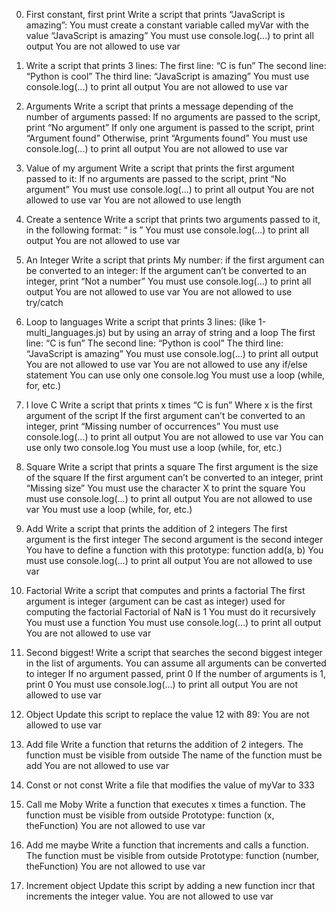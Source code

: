 0. First constant, first print
Write a script that prints “JavaScript is amazing”:
You must create a constant variable called myVar with the value “JavaScript is amazing”
You must use console.log(...) to print all output
You are not allowed to use var

1. Write a script that prints 3 lines:
The first line: “C is fun”
The second line: “Python is cool”
The third line: “JavaScript is amazing”
You must use console.log(...) to print all output
You are not allowed to use var

2. Arguments
Write a script that prints a message depending of the number of arguments passed:
If no arguments are passed to the script, print “No argument”
If only one argument is passed to the script, print “Argument found”
Otherwise, print “Arguments found”
You must use console.log(...) to print all output
You are not allowed to use var

3. Value of my argument
Write a script that prints the first argument passed to it:
If no arguments are passed to the script, print “No argument”
You must use console.log(...) to print all output
You are not allowed to use var
You are not allowed to use length

4. Create a sentence
Write a script that prints two arguments passed to it, in the following format: “ is ”
You must use console.log(...) to print all output
You are not allowed to use var

5. An Integer
Write a script that prints My number: <first argument converted in integer> if the first argument can be converted to an integer:
If the argument can’t be converted to an integer, print “Not a number”
You must use console.log(...) to print all output
You are not allowed to use var
You are not allowed to use try/catch


6. Loop to languages
Write a script that prints 3 lines: (like 1-multi_languages.js) but by using an array of string and a loop
The first line: “C is fun”
The second line: “Python is cool”
The third line: “JavaScript is amazing”
You must use console.log(...) to print all output
You are not allowed to use var
You are not allowed to use any if/else statement
You can use only one console.log
You must use a loop (while, for, etc.)

7. I love C
Write a script that prints x times “C is fun”
Where x is the first argument of the script
If the first argument can’t be converted to an integer, print “Missing number of occurrences”
You must use console.log(...) to print all output
You are not allowed to use var
You can use only two console.log
You must use a loop (while, for, etc.)

8. Square
Write a script that prints a square
The first argument is the size of the square
If the first argument can’t be converted to an integer, print “Missing size”
You must use the character X to print the square
You must use console.log(...) to print all output
You are not allowed to use var
You must use a loop (while, for, etc.)

9. Add
Write a script that prints the addition of 2 integers
The first argument is the first integer
The second argument is the second integer
You have to define a function with this prototype: function add(a, b)
You must use console.log(...) to print all output
You are not allowed to use var

10. Factorial
Write a script that computes and prints a factorial
The first argument is integer (argument can be cast as integer) used for computing the factorial
Factorial of NaN is 1
You must do it recursively
You must use a function
You must use console.log(...) to print all output
You are not allowed to use var

11. Second biggest!
Write a script that searches the second biggest integer in the list of arguments.
You can assume all arguments can be converted to integer
If no argument passed, print 0
If the number of arguments is 1, print 0
You must use console.log(...) to print all output
You are not allowed to use var

12. Object
Update this script to replace the value 12 with 89:
You are not allowed to use var

13. Add file
Write a function that returns the addition of 2 integers.
The function must be visible from outside
The name of the function must be add
You are not allowed to use var

14. Const or not const
Write a file that modifies the value of myVar to 333

15. Call me Moby
Write a function that executes x times a function.
The function must be visible from outside
Prototype: function (x, theFunction)
You are not allowed to use var

16. Add me maybe
Write a function that increments and calls a function.
The function must be visible from outside
Prototype: function (number, theFunction)
You are not allowed to use var

17. Increment object
Update this script by adding a new function incr that increments the integer value.
You are not allowed to use var

